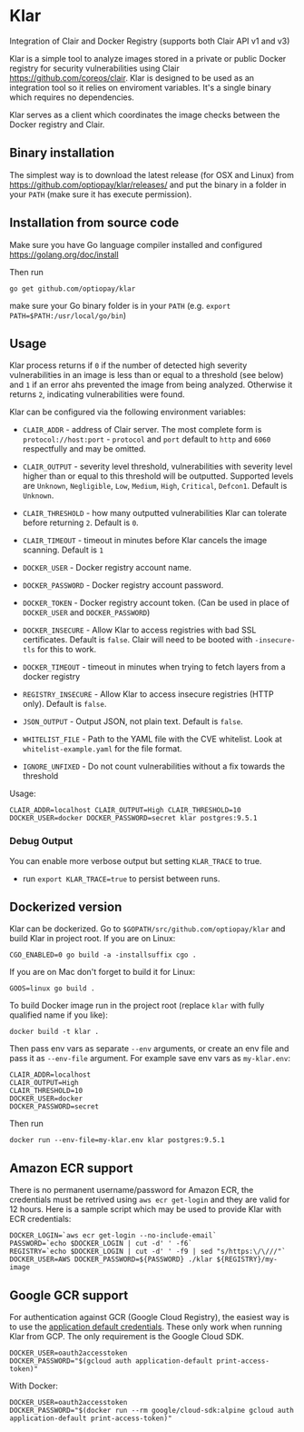 # Klar
Integration of Clair and Docker Registry (supports both Clair API v1 and v3)

Klar is a simple tool to analyze images stored in a private or public  Docker registry for security vulnerabilities using Clair https://github.com/coreos/clair. Klar is designed to be used as an integration tool so it relies on enviroment variables. It's a single binary which requires no dependencies.

Klar serves as a client which coordinates the image checks between the Docker registry and Clair.

## Binary installation

The simplest way is to download the latest release (for OSX and Linux) from https://github.com/optiopay/klar/releases/ and put the binary in a folder in your `PATH` (make sure it has execute permission).

## Installation from source code

Make sure you have Go language compiler installed and configured https://golang.org/doc/install

Then run

    go get github.com/optiopay/klar

make sure your Go binary folder is in your `PATH` (e.g. `export PATH=$PATH:/usr/local/go/bin`)


## Usage

Klar process returns if `0` if the number of detected high severity vulnerabilities in an image is less than or equal to a threshold (see below) and `1` if an error ahs prevented the image from being analyzed. Otherwise it returns `2`, indicating vulnerabilities were found.

Klar can be configured via the following environment variables:

* `CLAIR_ADDR` - address of Clair server. The most complete form is `protocol://host:port` - `protocol` and `port` default to `http` and `6060` respectfully and may be omitted.

* `CLAIR_OUTPUT` - severity level threshold, vulnerabilities with severity level higher than or equal to this threshold
will be outputted. Supported levels are `Unknown`, `Negligible`, `Low`, `Medium`, `High`, `Critical`, `Defcon1`.
Default is `Unknown`.

* `CLAIR_THRESHOLD` - how many outputted vulnerabilities Klar can tolerate before returning `2`. Default is `0`.

* `CLAIR_TIMEOUT` - timeout in minutes before Klar cancels the image scanning. Default is `1`

* `DOCKER_USER` - Docker registry account name.

* `DOCKER_PASSWORD` - Docker registry account password.

* `DOCKER_TOKEN` - Docker registry account token. (Can be used in place of `DOCKER_USER` and `DOCKER_PASSWORD`)

* `DOCKER_INSECURE` - Allow Klar to access registries with bad SSL certificates. Default is `false`. Clair will
need to be booted with `-insecure-tls` for this to work.

* `DOCKER_TIMEOUT` - timeout in minutes when trying to fetch layers from a docker registry

* `REGISTRY_INSECURE` - Allow Klar to access insecure registries (HTTP only). Default is `false`.

* `JSON_OUTPUT` - Output JSON, not plain text. Default is `false`.

* `WHITELIST_FILE` - Path to the YAML file with the CVE whitelist. Look at `whitelist-example.yaml` for the file format.

* `IGNORE_UNFIXED` - Do not count vulnerabilities without a fix towards the threshold

Usage:

    CLAIR_ADDR=localhost CLAIR_OUTPUT=High CLAIR_THRESHOLD=10 DOCKER_USER=docker DOCKER_PASSWORD=secret klar postgres:9.5.1

### Debug Output
You can enable more verbose output but setting `KLAR_TRACE` to true.
* run `export KLAR_TRACE=true` to persist between runs.

## Dockerized version

Klar can be dockerized. Go to `$GOPATH/src/github.com/optiopay/klar` and build Klar in project root. If you are on Linux:

    CGO_ENABLED=0 go build -a -installsuffix cgo .

If you are on Mac don't forget to build it for Linux:

    GOOS=linux go build .

To build Docker image run in the project root (replace `klar` with fully qualified name if you like):

    docker build -t klar .

Then pass env vars as separate `--env` arguments, or create an env file and pass it as `--env-file` argument. For example save env vars as `my-klar.env`:

    CLAIR_ADDR=localhost
    CLAIR_OUTPUT=High
    CLAIR_THRESHOLD=10
    DOCKER_USER=docker
    DOCKER_PASSWORD=secret

Then run

    docker run --env-file=my-klar.env klar postgres:9.5.1

## Amazon ECR support
There is no permanent username/password for Amazon ECR, the credentials must be retrived using `aws ecr get-login` and they are valid for 12 hours. Here is a sample script which may be used to provide Klar with ECR credentials:

    DOCKER_LOGIN=`aws ecr get-login --no-include-email`
    PASSWORD=`echo $DOCKER_LOGIN | cut -d' ' -f6`
    REGISTRY=`echo $DOCKER_LOGIN | cut -d' ' -f9 | sed "s/https:\/\///"`
    DOCKER_USER=AWS DOCKER_PASSWORD=${PASSWORD} ./klar ${REGISTRY}/my-image

## Google GCR support
For authentication against GCR (Google Cloud Registry), the easiest way is to use the [application default credentials](https://developers.google.com/identity/protocols/application-default-credentials). These only work when running Klar from GCP. The only requirement is the Google Cloud SDK. 

    DOCKER_USER=oauth2accesstoken
    DOCKER_PASSWORD="$(gcloud auth application-default print-access-token)"
    
With Docker:

    DOCKER_USER=oauth2accesstoken
    DOCKER_PASSWORD="$(docker run --rm google/cloud-sdk:alpine gcloud auth application-default print-access-token)"
